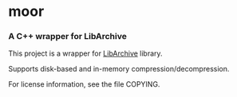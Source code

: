 moor
====

### A C++ wrapper for LibArchive

This project is a wrapper for
[LibArchive](http://libarchive.github.com/)
library.

Supports disk-based and in-memory compression/decompression.

For license information, see the file COPYING.
